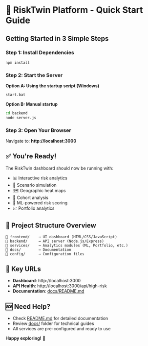 # 🚀 RiskTwin Platform - Quick Start Guide

## Getting Started in 3 Simple Steps

### Step 1: Install Dependencies
```bash
npm install
```

### Step 2: Start the Server

**Option A: Using the startup script (Windows)**
```bash
start.bat
```

**Option B: Manual startup**
```bash
cd backend
node server.js
```

### Step 3: Open Your Browser
Navigate to: **http://localhost:3000**

## ✅ You're Ready!

The RiskTwin dashboard should now be running with:
- 📊 Interactive risk analytics
- 🎯 Scenario simulation
- 🗺️ Geographic heat maps  
- 👥 Cohort analysis
- 🤖 ML-powered risk scoring
- 📈 Portfolio analytics

## 📁 Project Structure Overview

```
📂 frontend/    → UI dashboard (HTML/CSS/JavaScript)
📂 backend/     → API server (Node.js/Express)
📂 services/    → Analytics modules (ML, Portfolio, etc.)
📂 docs/        → Documentation
📂 config/      → Configuration files
```

## 🔗 Key URLs
- **Dashboard**: http://localhost:3000
- **API Health**: http://localhost:3000/api/high-risk
- **Documentation**: [docs/README.md](docs/README.md)

## 🆘 Need Help?
- Check [README.md](README.md) for detailed documentation
- Review [docs/](docs/) folder for technical guides
- All services are pre-configured and ready to use

**Happy exploring!** 🎉 